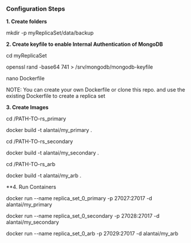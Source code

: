 ### Configuration Steps

**1. Create folders**

mkdir -p myReplicaSet/data/backup

**2. Create keyfile to enable Internal Authentication of MongoDB**

cd myReplicaSet

openssl rand -base64 741 > /srv/mongodb/mongodb-keyfile

nano Dockerfile

NOTE: You can create your own Dockerfile or clone this repo. and use the existing Dockerfile to create a replica set

**3. Create Images**

cd /PATH-TO-rs_primary

docker build -t alantai/my_primary .

cd /PATH-TO-rs_secondary

docker build -t alantai/my_secondary .

cd /PATH-TO-rs_arb

docker build -t alantai/my_arb .

**4. Run Containers

docker run --name replica_set_0_primary -p 27027:27017 -d alantai/my_primary

docker run --name replica_set_0_secondary -p 27028:27017 -d alantai/my_secondary

docker run --name replica_set_0_arb -p 27029:27017 -d alantai/my_arb


